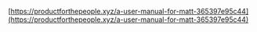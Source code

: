 [https://productforthepeople.xyz/a-user-manual-for-matt-365397e95c44](https://productforthepeople.xyz/a-user-manual-for-matt-365397e95c44)
